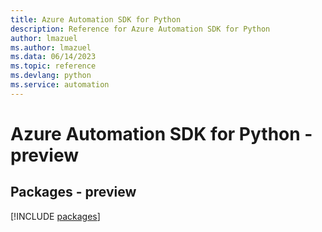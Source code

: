 ```yaml
---
title: Azure Automation SDK for Python
description: Reference for Azure Automation SDK for Python
author: lmazuel
ms.author: lmazuel
ms.data: 06/14/2023
ms.topic: reference
ms.devlang: python
ms.service: automation
---
```

# Azure Automation SDK for Python - preview
## Packages - preview
[!INCLUDE [packages](automation-index.md)]